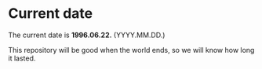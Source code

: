 # Current date

The current date is **1996.06.22.** (YYYY.MM.DD.)

This repository will be good when the world ends, so we will know how long it lasted.